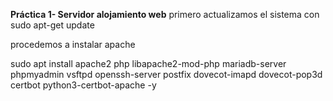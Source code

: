 **Práctica 1- Servidor alojamiento web**
primero actualizamos el sistema con
sudo apt-get update

procedemos a instalar apache

sudo apt install apache2 php libapache2-mod-php mariadb-server phpmyadmin vsftpd openssh-server postfix dovecot-imapd dovecot-pop3d certbot python3-certbot-apache -y
